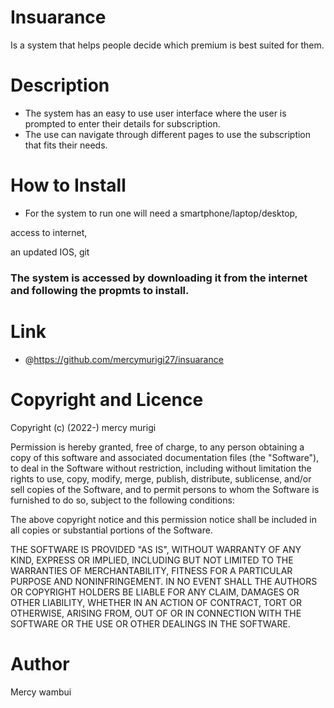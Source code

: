 # Insuarance
  Is a system that helps people decide which premium is best suited for them.

# Description
 * The system has an easy to use user interface where the user is prompted to enter their details for subscription.
 * The use can navigate through different pages to use the subscription that fits their needs.

# How to Install
 * For the system to run one will need a
smartphone/laptop/desktop,

access to internet,

an updated IOS,
git
 ### The system is accessed by downloading it from the internet and following the propmts to install.


# Link
* @https://github.com/mercymurigi27/insuarance


# Copyright and Licence
Copyright (c) (2022-) mercy murigi

Permission is hereby granted, free of charge, to any person obtaining a copy of this software and associated documentation files (the "Software"), to deal in the Software without restriction, including without limitation the rights to use, copy, modify, merge, publish, distribute, sublicense, and/or sell copies of the Software, and to permit persons to whom the Software is furnished to do so, subject to the following conditions:

The above copyright notice and this permission notice shall be included in all copies or substantial portions of the Software.

THE SOFTWARE IS PROVIDED "AS IS", WITHOUT WARRANTY OF ANY KIND, EXPRESS OR IMPLIED, INCLUDING BUT NOT LIMITED TO THE WARRANTIES OF MERCHANTABILITY, FITNESS FOR A PARTICULAR PURPOSE AND NONINFRINGEMENT. IN NO EVENT SHALL THE AUTHORS OR COPYRIGHT HOLDERS BE LIABLE FOR ANY CLAIM, DAMAGES OR OTHER LIABILITY, WHETHER IN AN ACTION OF CONTRACT, TORT OR OTHERWISE, ARISING FROM, OUT OF OR IN CONNECTION WITH THE SOFTWARE OR THE USE OR OTHER DEALINGS IN THE SOFTWARE.

# Author
  Mercy wambui
